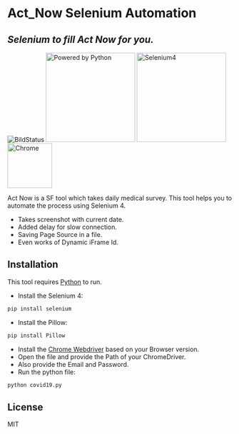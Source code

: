 # Act_Now Selenium Automation


## _Selenium to fill Act Now for you._

<img src="https://travis-ci.org/joemccann/dillinger.svg?branch=master" alt="BildStatus"/> <img src="https://www.python.org/static/community_logos/python-powered-w-200x80.png" alt="Powered by Python" style="width:200px;"/> <img src="https://apphawks.com/wp-content/uploads/2019/05/selenium-webdriver-logo-1.png" alt="Selenium4" style="width:200px;"/><img src="https://www.perl.com/images/spidering-websites-with-headless-chrome-and-selenium/chrome.png" alt="Chrome" style="width:100px;"/>

Act Now is a SF tool which takes daily medical survey. This tool helps you to automate the process using Selenium 4.

- Takes screenshot with current date.
- Added delay for slow connection.
- Saving Page Source in a file.
- Even works of Dynamic iFrame Id.

## Installation
This tool requires [Python](https://www.python.org/) to run.

- Install the Selenium 4:
```sh
pip install selenium
```
- Install the Pillow:
```sh
pip install Pillow
```

- Install the [Chrome Webdriver](https://chromedriver.chromium.org/downloads) based on your Browser version.
- Open the file and provide the Path of your ChromeDriver.
- Also provide the Email and Password.
- Run the python file:
```sh
python covid19.py
```

## License
MIT
